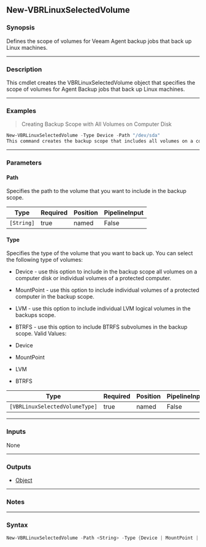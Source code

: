 New-VBRLinuxSelectedVolume
--------------------------

### Synopsis
Defines the scope of volumes for Veeam Agent backup jobs that back up Linux machines.

---

### Description

This cmdlet creates the VBRLinuxSelectedVolume object that specifies the scope of volumes for Agent Backup jobs that back up Linux machines.

---

### Examples
> Creating Backup Scope with All Volumes on Computer Disk

```PowerShell
New-VBRLinuxSelectedVolume -Type Device -Path "/dev/sda"
This command creates the backup scope that includes all volumes on a computer disk.
```

---

### Parameters
#### **Path**
Specifies the path to the volume that you want to include in the backup scope.

|Type      |Required|Position|PipelineInput|
|----------|--------|--------|-------------|
|`[String]`|true    |named   |False        |

#### **Type**
Specifies the type of the volume that you want to back up. You can select the following type of volumes:
* Device - use this option to include in the backup scope all volumes on a computer disk or individual volumes of a protected computer.
* MountPoint - use this option to include individual volumes of a protected computer in the backup scope.
* LVM - use this option to include individual LVM logical volumes in the backups scope.
* BTRFS - use this option to include BTRFS subvolumes in the backup scope.
Valid Values:

* Device
* MountPoint
* LVM
* BTRFS

|Type                          |Required|Position|PipelineInput|
|------------------------------|--------|--------|-------------|
|`[VBRLinuxSelectedVolumeType]`|true    |named   |False        |

---

### Inputs
None

---

### Outputs
* [Object](https://learn.microsoft.com/en-us/dotnet/api/System.Object)

---

### Notes

---

### Syntax
```PowerShell
New-VBRLinuxSelectedVolume -Path <String> -Type {Device | MountPoint | LVM | BTRFS} [<CommonParameters>]
```
